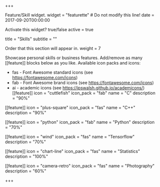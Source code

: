 +++

Feature/Skill widget.
widget = "featurette" # Do not modify this line! date = 2017-09-20T00:00:00

Activate this widget? true/false
active = true

title = "Skills" subtitle = ""

Order that this section will appear in.
weight = 7

Showcase personal skills or business features.
Add/remove as many [[feature]] blocks below as you like.
Available icon packs and icons:
* fas - Font Awesome standard icons (see https://fontawesome.com/icons)
* fab - Font Awesome brand icons (see https://fontawesome.com/icons)
* ai - academic icons (see https://jpswalsh.github.io/academicons/)
[[feature]] icon = "cuttlefish" icon_pack = "fab" name = "C" description = "90%"

[[feature]] icon = "plus-square" icon_pack = "fas" name = "C++" description = "90%"

[[feature]] icon = "python" icon_pack = "fab" name = "Python" description = "70%"

[[feature]] icon = "wind" icon_pack = "fas" name = "Tensorflow" description = "70%"

[[feature]] icon = "chart-line" icon_pack = "fas" name = "Statistics" description = "100%"

[[feature]] icon = "camera-retro" icon_pack = "fas" name = "Photography" description = "60%"

+++
